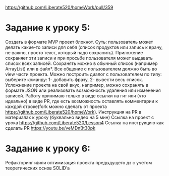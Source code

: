 https://github.com/Liberate520/homeWork/pull/359

# Задание к уроку 5:
Создать в формате MVP проект блокнот.
Суть: пользователь может делать какие-то записи для себя (список продуктов или запись к врачу, не важно, просто текст, 
который надо сохранить). Приложение сохраняет эти записи и при просьбе пользователя может выдавать список всех записей.
Сохранять можно в обычный список (например ArrayList) или в файл*. Все общение с пользователем должно быть во view части проекта.
Можно построить диалог с пользователем по типу: выберите команду: 1- добавить фразу, 2- вывести весь список.
Усложнение проекта на свой вкус, например, можно сохранять в формате JSON или реализовать возможность удаления или изменения записей.
Работу принимаю только в виде ссылки на гит или (что идеально) в виде PR, где есть возможность оставлять комментарии 
к каждой строке(fork можно сделать от проекта https://github.com/Liberate520/homeWork).
Инструкция на PR в материалах к уроку (буквально видео на 5 мин)
Ссылка на проект с урока https://github.com/Liberate520/Lesson4
Ссылка на инструкцию как сделать PR https://youtu.be/veMDnBt30pk

# Задание к уроку 6:
Рефакторинг и\или оптимизация проекта предыдущего дз с учетом теоретических основ SOLID’а